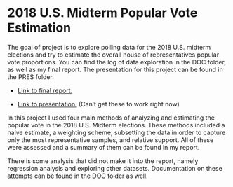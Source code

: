 
<!-- README.md is generated from README.Rmd. Please edit that file -->

# 2018 U.S. Midterm Popular Vote Estimation

The goal of project is to explore polling data for the 2018 U.S. midterm
elections and try to estimate the overall house of representatives
popular vote proportions. You can find the log of data exploration in
the DOC folder, as well as my final report. The presentation for this
project can be found in the PRES folder.

  - [Link to final
    report.](mklapman-project-elections/DOC/klapman_report.pdf)

  - [Link to presentation.](/cloud/project/PRES/presentation.pdf) (Can’t
    get these to work right now)

In this project I used four main methods of analyzing and estimating the
popular vote in the 2018 U.S. Midterm elections. These methods included
a naive estimate, a weighting scheme, subsetting the data in order to
capture only the most representative samples, and relative support. All
of these were assessed and a summary of them can be found in my report.

There is some analysis that did not make it into the report, namely
regression analysis and exploring other datasets. Documentation on these
attempts can be found in the DOC folder as well.
